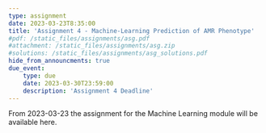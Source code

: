 ```yaml
---
type: assignment
date: 2023-03-23T8:35:00
title: 'Assignment 4 - Machine-Learning Prediction of AMR Phenotype'
#pdf: /static_files/assignments/asg.pdf
#attachment: /static_files/assignments/asg.zip
#solutions: /static_files/assignments/asg_solutions.pdf
hide_from_announcments: true
due_event: 
    type: due
    date: 2023-03-30T23:59:00
    description: 'Assignment 4 Deadline'
---
```

From 2023-03-23 the assignment for the Machine Learning module will be available here.
